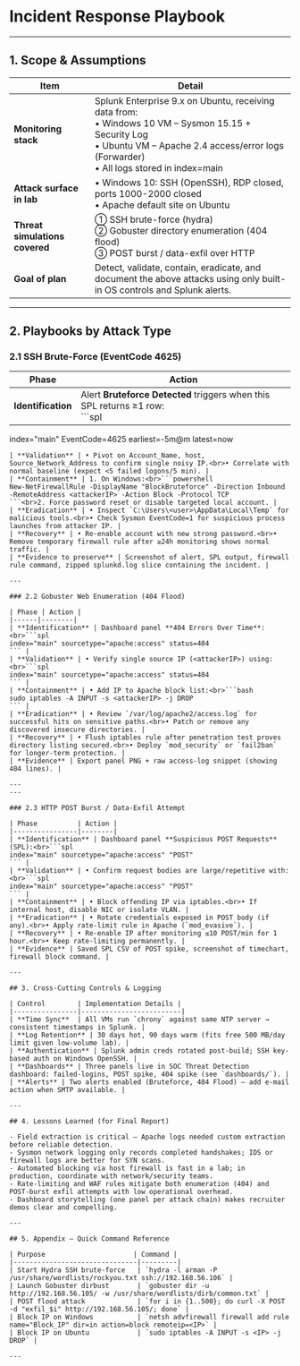 # Incident Response Playbook

---

## 1. Scope & Assumptions

| Item | Detail |
|-----|--------|
| **Monitoring stack** | Splunk Enterprise 9.x on Ubuntu, receiving data from:<br>• Windows 10 VM – Sysmon 15.15 + Security Log<br>• Ubuntu VM – Apache 2.4 access/error logs (Forwarder)<br>• All logs stored in index=main |
| **Attack surface in lab** | • Windows 10: SSH (OpenSSH), RDP closed, ports 1000-2000 closed<br>• Apache default site on Ubuntu |
| **Threat simulations covered** | ① SSH brute-force (hydra)<br>② Gobuster directory enumeration (404 flood)<br>③ POST burst / data-exfil over HTTP |
| **Goal of plan** | Detect, validate, contain, eradicate, and document the above attacks using only built-in OS controls and Splunk alerts. |

---

## 2. Playbooks by Attack Type

### 2.1 SSH Brute-Force (EventCode 4625)

| Phase | Action |
|------|--------|
| **Identification** | Alert **Bruteforce Detected** triggers when this SPL returns ≥1 row:<br>```spl
index="main" EventCode=4625 earliest=-5m@m latest=now
``` |
| **Validation** | • Pivot on Account_Name, host, Source_Network_Address to confirm single noisy IP.<br>• Correlate with normal baseline (expect <5 failed logons/5 min). |
| **Containment** | 1. On Windows:<br>```powershell
New-NetFirewallRule -DisplayName "BlockBruteforce" -Direction Inbound -RemoteAddress <attackerIP> -Action Block -Protocol TCP
```<br>2. Force password reset or disable targeted local account. |
| **Eradication** | • Inspect `C:\Users\<user>\AppData\Local\Temp` for malicious tools.<br>• Check Sysmon EventCode=1 for suspicious process launches from attacker IP. |
| **Recovery** | • Re-enable account with new strong password.<br>• Remove temporary firewall rule after ≥24h monitoring shows normal traffic. |
| **Evidence to preserve** | Screenshot of alert, SPL output, firewall rule command, zipped splunkd.log slice containing the incident. |

---

### 2.2 Gobuster Web Enumeration (404 Flood)

| Phase | Action |
|------|--------|
| **Identification** | Dashboard panel **404 Errors Over Time**:<br>```spl
index="main" sourcetype="apache:access" status=404
``` |
| **Validation** | • Verify single source IP (<attackerIP>) using:<br>```spl
index="main" sourcetype="apache:access" status=404
``` |
| **Containment** | • Add IP to Apache block list:<br>```bash
sudo iptables -A INPUT -s <attackerIP> -j DROP
``` |
| **Eradication** | • Review `/var/log/apache2/access.log` for successful hits on sensitive paths.<br>• Patch or remove any discovered insecure directories. |
| **Recovery** | • Flush iptables rule after penetration test proves directory listing secured.<br>• Deploy `mod_security` or `fail2ban` for longer-term protection. |
| **Evidence** | Export panel PNG + raw access-log snippet (showing 404 lines). |

---
---

### 2.3 HTTP POST Burst / Data-Exfil Attempt

| Phase          | Action |
|----------------|--------|
| **Identification** | Dashboard panel **Suspicious POST Requests** (SPL):<br>```spl
index="main" sourcetype="apache:access" "POST"
``` |
| **Validation** | • Confirm request bodies are large/repetitive with:<br>```spl
index="main" sourcetype="apache:access" "POST"
``` |
| **Containment** | • Block offending IP via iptables.<br>• If internal host, disable NIC or isolate VLAN. |
| **Eradication** | • Rotate credentials exposed in POST body (if any).<br>• Apply rate-limit rule in Apache (`mod_evasive`). |
| **Recovery** | • Re-enable IP after monitoring ≤10 POST/min for 1 hour.<br>• Keep rate-limiting permanently. |
| **Evidence** | Saved SPL CSV of POST spike, screenshot of timechart, firewall block command. |

---

## 3. Cross-Cutting Controls & Logging

| Control        | Implementation Details |
|----------------|-------------------------|
| **Time Sync**  | All VMs run `chrony` against same NTP server → consistent timestamps in Splunk. |
| **Log Retention** | 30 days hot, 90 days warm (fits free 500 MB/day limit given low-volume lab). |
| **Authentication** | Splunk admin creds rotated post-build; SSH key-based auth on Windows OpenSSH. |
| **Dashboards** | Three panels live in SOC Threat Detection dashboard: failed-logins, POST spike, 404 spike (see `dashboards/`). |
| **Alerts** | Two alerts enabled (Bruteforce, 404 Flood) – add e-mail action when SMTP available. |

---

## 4. Lessons Learned (for Final Report)

- Field extraction is critical – Apache logs needed custom extraction before reliable detection.
- Sysmon network logging only records completed handshakes; IDS or firewall logs are better for SYN scans.
- Automated blocking via host firewall is fast in a lab; in production, coordinate with network/security teams.
- Rate-limiting and WAF rules mitigate both enumeration (404) and POST-burst exfil attempts with low operational overhead.
- Dashboard storytelling (one panel per attack chain) makes recruiter demos clear and compelling.

---

## 5. Appendix – Quick Command Reference

| Purpose                      | Command |
|-------------------------------|---------|
| Start Hydra SSH brute-force   | `hydra -l arman -P /usr/share/wordlists/rockyou.txt ssh://192.168.56.106` |
| Launch Gobuster dirbust       | `gobuster dir -u http://192.168.56.105/ -w /usr/share/wordlists/dirb/common.txt` |
| POST flood attack             | `for i in {1..500}; do curl -X POST -d "exfil_$i" http://192.168.56.105/; done` |
| Block IP on Windows           | `netsh advfirewall firewall add rule name="Block_IP" dir=in action=block remoteip=<IP>` |
| Block IP on Ubuntu            | `sudo iptables -A INPUT -s <IP> -j DROP` |

---
